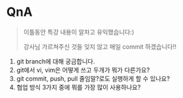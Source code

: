 # QnA

> 이틀동안 특강 내용이 알차고 유익했습니다:)
>
> 강사님 가르쳐주신 것들 잊지 않고 매일 commit 하겠습니다!!

1. git branch에 대해 궁금합니다.
2. git에서 vi, vim은 어떻게 쓰고 두개가 뭐가 다른가요?
3. git commit, push, pull 줄임말?로도 실행하게 할 수 있나요?
4. 협업 방식 3가지 중에 뭐를 가장 많이 사용하나요?
